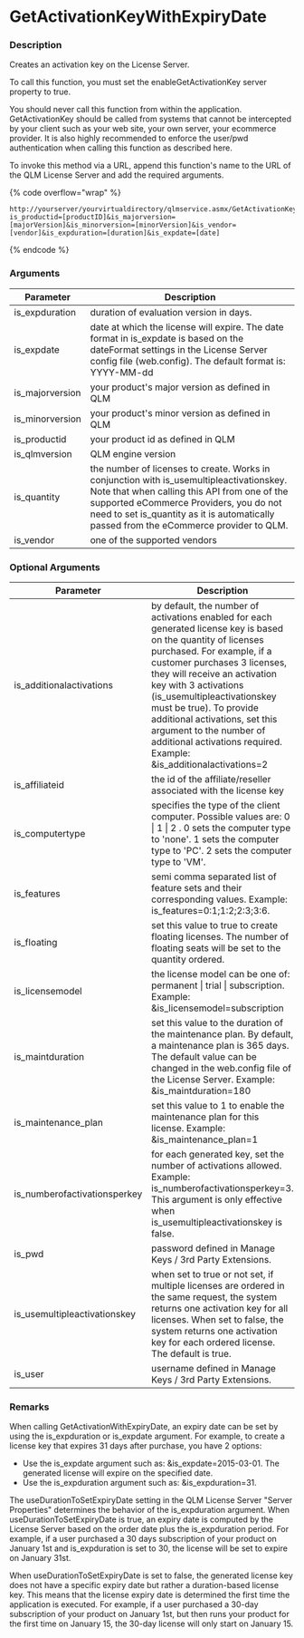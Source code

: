 # GetActivationKeyWithExpiryDate

### Description

Creates an activation key on the License Server.

To call this function, you must set the enableGetActivationKey server property to true.

You should never call this function from within the application. GetActivationKey should be called from systems that cannot be intercepted by your client such as your web site, your own server, your ecommerce provider. It is also highly recommended to enforce the user/pwd authentication when calling this function as described here.

To invoke this method via a URL, append this function's name to the URL of the QLM License Server and add the required arguments.

{% code overflow="wrap" %}
```http
http://yourserver/yourvirtualdirectory/qlmservice.asmx/GetActivationKeyWithExpiryDate?is_productid=[productID]&is_majorversion=[majorVersion]&is_minorversion=[minorVersion]&is_vendor=[vendor]&is_expduration=[duration]&is_expdate=[date]
```
{% endcode %}

### Arguments

| Parameter        | Description                                                                                                                                                                                                                                                                     |
| ---------------- | ------------------------------------------------------------------------------------------------------------------------------------------------------------------------------------------------------------------------------------------------------------------------------- |
| is\_expduration  | duration of evaluation version in days.                                                                                                                                                                                                                                         |
| is\_expdate      | date at which the license will expire. The date format in is\_expdate is based on the dateFormat settings in the License Server config file (web.config). The default format is: YYYY-MM-dd                                                                                     |
| is\_majorversion | your product's major version as defined in QLM                                                                                                                                                                                                                                  |
| is\_minorversion | your product's minor version as defined in QLM                                                                                                                                                                                                                                  |
| is\_productid    | your product id as defined in QLM                                                                                                                                                                                                                                               |
| is\_qlmversion   | QLM engine version                                                                                                                                                                                                                                                              |
| is\_quantity     | the number of licenses to create. Works in conjunction with is\_usemultipleactivationskey. Note that when calling this API from one of the supported eCommerce Providers, you do not need to set is\_quantity as it is automatically passed from the eCommerce provider to QLM. |
| is\_vendor       | one of the supported vendors                                                                                                                                                                                                                                                    |

### Optional Arguments

| Parameter                     | Description                                                                                                                                                                                                                                                                                                                                                                                                                      |
| ----------------------------- | -------------------------------------------------------------------------------------------------------------------------------------------------------------------------------------------------------------------------------------------------------------------------------------------------------------------------------------------------------------------------------------------------------------------------------- |
| is\_additionalactivations     | by default, the number of activations enabled for each generated license key is based on the quantity of licenses purchased. For example, if a customer purchases 3 licenses, they will receive an activation key with 3 activations (is\_usemultipleactivationskey must be true). To provide additional activations, set this argument to the number of additional activations required. Example: \&is\_additionalactivations=2 |
| is\_affiliateid               | the id of the affiliate/reseller associated with the license key                                                                                                                                                                                                                                                                                                                                                                 |
| is\_computertype              | specifies the type of the client computer. Possible values are: 0 \| 1 \| 2 . 0 sets the computer type to 'none'. 1 sets the computer type to 'PC'. 2 sets the computer type to 'VM'.                                                                                                                                                                                                                                            |
| is\_features                  | semi comma separated list of feature sets and their corresponding values. Example: is\_features=0:1;1:2;2:3;3:6.                                                                                                                                                                                                                                                                                                                 |
| is\_floating                  | set this value to true to create floating licenses. The number of floating seats will be set to the quantity ordered.                                                                                                                                                                                                                                                                                                            |
| is\_licensemodel              | the license model can be one of: permanent \| trial \| subscription. Example: \&is\_licensemodel=subscription                                                                                                                                                                                                                                                                                                                    |
| is\_maintduration             | set this value to the duration of the maintenance plan. By default, a maintenance plan is 365 days. The default value can be changed in the web.config file of the License Server. Example: \&is\_maintduration=180                                                                                                                                                                                                              |
| is\_maintenance\_plan         | set this value to 1 to enable the maintenance plan for this license. Example: \&is\_maintenance\_plan=1                                                                                                                                                                                                                                                                                                                          |
| is\_numberofactivationsperkey | for each generated key, set the number of activations allowed. Example: is\_numberofactivationsperkey=3. This argument is only effective when is\_usemultipleactivationskey is false.                                                                                                                                                                                                                                            |
| is\_pwd                       | password defined in Manage Keys / 3rd Party Extensions.                                                                                                                                                                                                                                                                                                                                                                          |
| is\_usemultipleactivationskey | when set to true or not set, if multiple licenses are ordered in the same request, the system returns one activation key for all licenses. When set to false, the system returns one activation key for each ordered license. The default is true.                                                                                                                                                                               |
| is\_user                      | username defined in Manage Keys / 3rd Party Extensions.                                                                                                                                                                                                                                                                                                                                                                          |

### Remarks

When calling GetActivationWithExpiryDate, an expiry date can be set by using the is\_expduration or is\_expdate argument. For example, to create a license key that expires 31 days after purchase, you have 2 options:

* Use the is\_expdate argument such as: \&is\_expdate=2015-03-01. The generated license will expire on the specified date.
* Use the is\_expduration argument such as: \&is\_expduration=31.

The useDurationToSetExpiryDate setting in the QLM License Server "Server Properties" determines the behavior of the is\_expduration argument. When useDurationToSetExpiryDate is true, an expiry date is computed by the License Server based on the order date plus the is\_expduration period. For example, if a user purchased a 30 days subscription of your product on January 1st and is\_expduration is set to 30, the license will be set to expire on January 31st.

When useDurationToSetExpiryDate is set to false, the generated license key does not have a specific expiry date but rather a duration-based license key. This means that the license expiry date is determined the first time the application is executed. For example, if a user purchased a 30-day subscription of your product on January 1st, but then runs your product for the first time on January 15, the 30-day license will only start on January 15.

